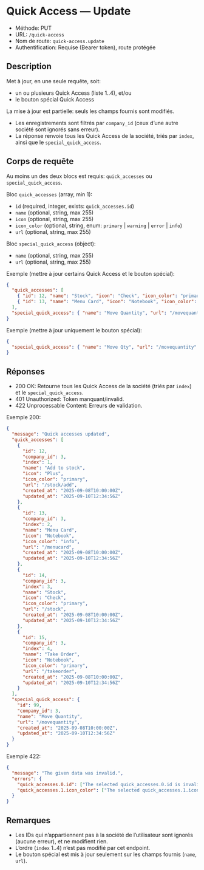 # Quick Access — Update

- Méthode: PUT
- URL: `/quick-access`
- Nom de route: `quick-access.update`
- Authentification: Requise (Bearer token), route protégée

## Description
Met à jour, en une seule requête, soit:
- un ou plusieurs Quick Access (liste 1..4), et/ou
- le bouton spécial Quick Access

La mise à jour est partielle: seuls les champs fournis sont modifiés.

- Les enregistrements sont filtrés par `company_id` (ceux d’une autre société sont ignorés sans erreur).
- La réponse renvoie tous les Quick Access de la société, triés par `index`, ainsi que le `special_quick_access`.

## Corps de requête
Au moins un des deux blocs est requis: `quick_accesses` ou `special_quick_access`.

Bloc `quick_accesses` (array, min 1):
- `id` (required, integer, exists: `quick_accesses.id`)
- `name` (optional, string, max 255)
- `icon` (optional, string, max 255)
- `icon_color` (optional, string, enum: `primary` | `warning` | `error` | `info`)
- `url` (optional, string, max 255)

Bloc `special_quick_access` (object):
- `name` (optional, string, max 255)
- `url` (optional, string, max 255)

Exemple (mettre à jour certains Quick Access et le bouton spécial):
```json
{
  "quick_accesses": [
    { "id": 12, "name": "Stock", "icon": "Check", "icon_color": "primary", "url": "/stock" },
    { "id": 13, "name": "Menu Card", "icon": "Notebook", "icon_color": "info" }
  ],
  "special_quick_access": { "name": "Move Quantity", "url": "/movequantity" }
}
```

Exemple (mettre à jour uniquement le bouton spécial):
```json
{
  "special_quick_access": { "name": "Move Qty", "url": "/movequantity" }
}
```

## Réponses
- 200 OK: Retourne tous les Quick Access de la société (triés par `index`) et le `special_quick_access`.
- 401 Unauthorized: Token manquant/invalid.
- 422 Unprocessable Content: Erreurs de validation.

Exemple 200:
```json
{
  "message": "Quick accesses updated",
  "quick_accesses": [
    {
      "id": 12,
      "company_id": 3,
      "index": 1,
      "name": "Add to stock",
      "icon": "Plus",
      "icon_color": "primary",
      "url": "/stock/add",
      "created_at": "2025-09-08T10:00:00Z",
      "updated_at": "2025-09-10T12:34:56Z"
    },
    {
      "id": 13,
      "company_id": 3,
      "index": 2,
      "name": "Menu Card",
      "icon": "Notebook",
      "icon_color": "info",
      "url": "/menucard",
      "created_at": "2025-09-08T10:00:00Z",
      "updated_at": "2025-09-10T12:34:56Z"
    },
    {
      "id": 14,
      "company_id": 3,
      "index": 3,
      "name": "Stock",
      "icon": "Check",
      "icon_color": "primary",
      "url": "/stock",
      "created_at": "2025-09-08T10:00:00Z",
      "updated_at": "2025-09-10T12:34:56Z"
    },
    {
      "id": 15,
      "company_id": 3,
      "index": 4,
      "name": "Take Order",
      "icon": "Notebook",
      "icon_color": "primary",
      "url": "/takeorder",
      "created_at": "2025-09-08T10:00:00Z",
      "updated_at": "2025-09-10T12:34:56Z"
    }
  ],
  "special_quick_access": {
    "id": 99,
    "company_id": 3,
    "name": "Move Quantity",
    "url": "/movequantity",
    "created_at": "2025-09-08T10:00:00Z",
    "updated_at": "2025-09-10T12:34:56Z"
  }
}
```

Exemple 422:
```json
{
  "message": "The given data was invalid.",
  "errors": {
    "quick_accesses.0.id": ["The selected quick_accesses.0.id is invalid."],
    "quick_accesses.1.icon_color": ["The selected quick_accesses.1.icon_color is invalid."]
  }
}
```

## Remarques
- Les IDs qui n’appartiennent pas à la société de l’utilisateur sont ignorés (aucune erreur), et ne modifient rien.
- L’ordre (`index` 1..4) n’est pas modifié par cet endpoint.
- Le bouton spécial est mis à jour seulement sur les champs fournis (`name`, `url`).
